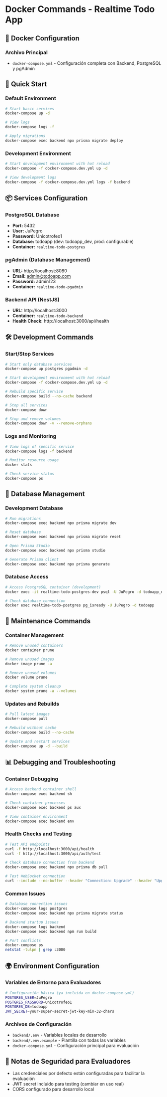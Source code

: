 # Docker Commands - Realtime Todo App

## 🐳 Docker Configuration

### Archivo Principal
- `docker-compose.yml` - Configuración completa con Backend, PostgreSQL y pgAdmin

## 🚀 Quick Start

### Default Environment
```bash
# Start basic services
docker-compose up -d

# View logs
docker-compose logs -f

# Apply migrations
docker-compose exec backend npx prisma migrate deploy
```

### Development Environment
```bash
# Start development environment with hot reload
docker-compose -f docker-compose.dev.yml up -d

# View development logs
docker-compose -f docker-compose.dev.yml logs -f backend
```


## 📦 Services Configuration

### PostgreSQL Database
- **Port:** 5432
- **User:** JuPegro
- **Password:** Unicotrofeo1
- **Database:** todoapp (dev: todoapp_dev, prod: configurable)
- **Container:** `realtime-todo-postgres`

### pgAdmin (Database Management)
- **URL:** http://localhost:8080
- **Email:** admin@todoapp.com
- **Password:** admin123
- **Container:** `realtime-todo-pgadmin`

### Backend API (NestJS)
- **URL:** http://localhost:3000
- **Container:** `realtime-todo-backend`
- **Health Check:** http://localhost:3000/api/health


## 🛠️ Development Commands

### Start/Stop Services
```bash
# Start only database services
docker-compose up postgres pgadmin -d

# Start development environment with hot reload
docker-compose -f docker-compose.dev.yml up -d

# Rebuild specific service
docker-compose build --no-cache backend

# Stop all services
docker-compose down

# Stop and remove volumes
docker-compose down -v --remove-orphans
```

### Logs and Monitoring
```bash
# View logs of specific service
docker-compose logs -f backend

# Monitor resource usage
docker stats

# Check service status
docker-compose ps
```


## 💾 Database Management

### Development Database
```bash
# Run migrations
docker-compose exec backend npx prisma migrate dev

# Reset database
docker-compose exec backend npx prisma migrate reset

# Open Prisma Studio
docker-compose exec backend npx prisma studio

# Generate Prisma client
docker-compose exec backend npx prisma generate
```


### Database Access
```bash
# Access PostgreSQL container (development)
docker exec -it realtime-todo-postgres-dev psql -U JuPegro -d todoapp_dev

# Check database connection
docker exec realtime-todo-postgres pg_isready -U JuPegro -d todoapp
```

## 🔧 Maintenance Commands

### Container Management
```bash
# Remove unused containers
docker container prune

# Remove unused images
docker image prune -a

# Remove unused volumes
docker volume prune

# Complete system cleanup
docker system prune -a --volumes
```

### Updates and Rebuilds
```bash
# Pull latest images
docker-compose pull

# Rebuild without cache
docker-compose build --no-cache

# Update and restart services
docker-compose up -d --build
```

## 📊 Debugging and Troubleshooting

### Container Debugging
```bash
# Access backend container shell
docker-compose exec backend sh

# Check container processes
docker-compose exec backend ps aux

# View container environment
docker-compose exec backend env
```

### Health Checks and Testing
```bash
# Test API endpoints
curl -f http://localhost:3000/api/health
curl -f http://localhost:3000/api/auth/test

# Check database connection from backend
docker-compose exec backend npx prisma db pull

# Test WebSocket connection
curl --include --no-buffer --header "Connection: Upgrade" --header "Upgrade: websocket" --header "Sec-WebSocket-Key: SGVsbG8sIHdvcmxkIQ==" --header "Sec-WebSocket-Version: 13" http://localhost:3000/socket.io/
```

### Common Issues
```bash
# Database connection issues
docker-compose logs postgres
docker-compose exec backend npx prisma migrate status

# Backend startup issues
docker-compose logs backend
docker-compose exec backend npm run build

# Port conflicts
docker-compose ps
netstat -tulpn | grep :3000
```

## 🌍 Environment Configuration

### Variables de Entorno para Evaluadores
```bash
# Configuración básica (ya incluida en docker-compose.yml)
POSTGRES_USER=JuPegro
POSTGRES_PASSWORD=Unicotrofeo1
POSTGRES_DB=todoapp
JWT_SECRET=your-super-secret-jwt-key-min-32-chars
```

### Archivos de Configuración
- `backend/.env` - Variables locales de desarrollo
- `backend/.env.example` - Plantilla con todas las variables
- `docker-compose.yml` - Configuración principal para evaluación

## 🔐 Notas de Seguridad para Evaluadores

- Las credenciales por defecto están configuradas para facilitar la evaluación
- JWT secret incluido para testing (cambiar en uso real)
- CORS configurado para desarrollo local

